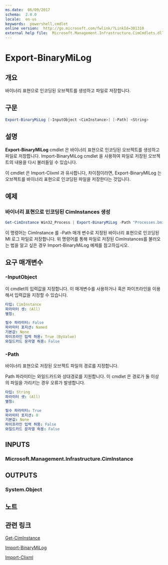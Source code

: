 ```yaml
---
ms.date:  06/09/2017
schema:  2.0.0
locale:  en-us
keywords:  powershell,cmdlet
online version:  http://go.microsoft.com/fwlink/?LinkId=301310
external help file:  Microsoft.Management.Infrastructure.CimCmdlets.dll-Help.xml
---
```


# Export-BinaryMiLog

## 개요

바이너리 표현으로 인코딩된 오브젝트를 생성하고 파일로 저장합니다.

## 구문

```powershell
Export-BinaryMiLog [-InputObject <CimInstance>] [-Path] <String>
```

## 설명

**Export-BinaryMILog** cmdlet 은 바이너리 표현으로 인코딩된 오브젝트를 생성하고 파일로 저장합니다. 
Import-BinaryMiLog cmdlet 을 사용하여 파일로 저장된 오브젝트의 내용을 다시 불러들일 수 있습니다.

이 cmdlet 은 Import-Clixml 과 유사합니다, 차이점이라면, Export-BinaryMILog 는 오브젝트를 바이너리 표현으로 인코딩된 파일을 저장한다는 것입니다.

## 예제

### 바이너리 표현으로 인코딩된 CimInstances 생성

```powershell
Get-CimInstance Win32_Process | Export-BinaryMiLog -Path "Processes.bmil"
```

이 명령어는 CimInstance 를 -Path 매개 변수로 지정된 바이너리 표현으로 인코딩된 MI 로그 파일로 저장합니다.
위 명령어를 통해 파일로 저장된 CimInstances를 불러오는 법을 알고 싶은 경우 Import-BinaryMiLog 예제를 참고하십시오.


## 요구 매개변수

### -InputObject

이 cmdlet의 입력값을 지정합니다.
이 매개변수를 사용하거나 혹은 파이프라인을 이용해서 입력값을 지정할 수 있습니다.

```yaml
타입: CimInstance
파라미터 셋: (All)
별칭:

필수 파라미터: False
파라미터 포지션: Named
기본값: None
파이프라인 입력 허용: True (ByValue)
와일드카드 문자열 허용: False
```

### -Path

바이너리 표현으로 저장된 오브젝트 파일의 경로를 지정합니다.

Path 파라미터는 와일드카드와 상대경로를 지원합니다.
이 cmdlet 은 경로가 둘 이상의 파일을 가리키는 경우 오류가 발생합니다.

```yaml
타입: String
파라미터 셋: (All)
별칭:

필수 파라미터: True
파라미터 포지션: 0
기본값: None
파이프라인 입력 허용: False
와일드카드 문자열 허용: False
```

## INPUTS

### Microsoft.Management.Infrastructure.CimInstance


## OUTPUTS

### System.Object

## 노트

## 관련 링크

[Get-CimInstance](get-ciminstance.md)

[Import-BinaryMiLog](import-binarymilog.md)

[Import-Clixml](../microsoft.powershell.utility/import-clixml.md)